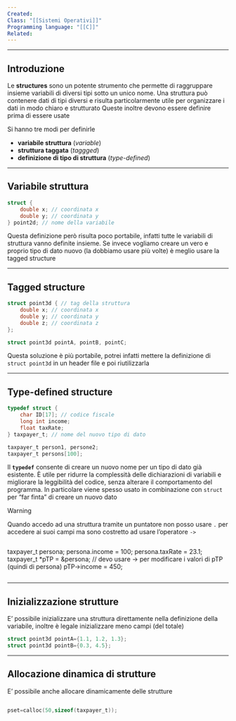 ```yaml
---
Created: 
Class: "[[Sistemi Operativi]]"
Programming language: "[[C]]"
Related:
---
```

---
## Introduzione
Le **structures** sono un potente strumento che permette di raggruppare insieme variabili di diversi tipi sotto un unico nome. Una struttura può contenere dati di tipi diversi e risulta particolarmente utile per organizzare i dati in modo chiaro e strutturato
Queste inoltre devono essere definire prima di essere usate

Si hanno tre modi per definirle
- **variabile struttura** (*variable*)
- **struttura taggata** (*taggged*)
- **definizione di tipo di struttura** (*type-defined*)

---
## Variabile struttura

```c
struct {
	double x; // coordinata x
	double y; // coordinata y
} point2d; // nome della variabile
```

Questa definizione però risulta poco portabile, infatti tutte le variabili di struttura vanno definite insieme. Se invece vogliamo creare un vero e proprio tipo di dato nuovo (la dobbiamo usare più volte) è meglio usare la tagged structure

---
## Tagged structure

```c
struct point3d { // tag della struttura
	double x; // coordinata x
	double y; // coordinata y
	double z; // coordinata z
};

struct point3d pointA, pointB, pointC;
```

Questa soluzione è più portabile, potrei infatti mettere la definizione di `struct point3d` in un header file e poi riutilizzarla

---
## Type-defined structure

```c
typedef struct {
	char ID[17]; // codice fiscale
	long int income;
	float taxRate;
} taxpayer_t; // nome del nuovo tipo di dato

taxpayer_t person1, persone2;
taxpayer_t persons[100];
```

Il **`typedef`** consente di creare un nuovo nome per un tipo di dato già esistente. È utile per ridurre la complessità delle dichiarazioni di variabili e migliorare la leggibilità del codice, senza alterare il comportamento del programma.
In particolare viene spesso usato in combinazione con `struct` per “far finta” di creare un nuovo dato

>[!warning]
>Quando accedo ad una struttura tramite un puntatore non posso usare `.` per accedere ai suoi campi ma sono costretto ad usare l’operatore `->`
>```c
taxpayer_t persona;
persona.income = 100;
persona.taxRate = 23.1;
taxpayer_t *pTP = &persona;
// devo usare -> per modificare i valori di pTP (quindi di persona)
pTP->income = 450;
>```

---
## Inizializzazione strutture
E’ possibile inizializzare una struttura direttamente nella definizione della variabile, inoltre è legale inizializzare meno campi (del totale)

```c
struct point3d pointA={1.1, 1.2, 1.3};
struct point3d pointB={0.3, 4.5};
```

---
## Allocazione dinamica di strutture
E’ possibile anche allocare dinamicamente delle strutture

```c

pset=calloc(50,sizeof(taxpayer_t));
```